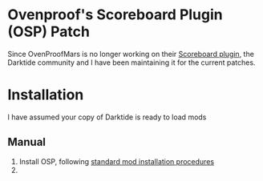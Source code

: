 # Ovenproof's Scoreboard Plugin (OSP) Patch
Since OvenProofMars is no longer working on their [Scoreboard plugin](nexusmods.com), the Darktide community and I have been maintaining it for the current patches. 

# Installation
I have assumed your copy of Darktide is ready to load mods
## Manual
1) Install OSP, following [standard mod installation procedures](dmf.darkti.de)
2) 